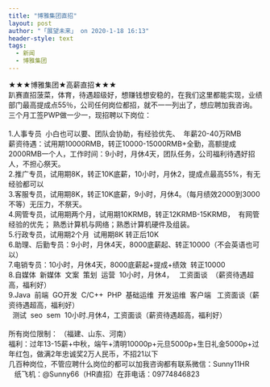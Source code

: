 ```yaml
---
title: "博雅集团直招"
layout: post
author: "「展望未来」 on 2020-1-18 16:13"
header-style: text
tags:
  - 新闻
  - 博雅集团
---
```


<head></head>
<body>
  ★★★博雅集团★高薪直招★★★
 <br> 趴赛直招菠菜，体育，待遇超级好，想赚钱想安稳的，在我们这里都能实现，业绩部门最高提成点55％，公司任何岗位都招，就不一一列出了，想应聘加我咨询。
 <br> 三个月工签PWP做一少一，现招聘以下岗位：
 <br> 
 <br> 1.人事专员&nbsp;&nbsp;小白也可以要、团队会协助，有经验优先、&nbsp;&nbsp;年薪20-40万RMB
 <br> 薪资待遇：试用期10000RMB，转正10000-15000RMB+全勤，高额提成2000RMB一个人，工作时间：9小时，月休4天，团队任务，公司福利待遇好招人，不担心祭天。
 <br> 2.推广专员，试用期8K，转正10K底薪，10小时，月休2，提成点最高55%，有无经验都可以
 <br> 3.客服专员，试用期8K，转正10K底薪，9小时，月休4。（每月绩效2000到3000不等）无压力，不祭天。
 <br> 4.网管专员，试用期两个月，试用期10KRMB，转正12KRMB-15KRMB，&nbsp;&nbsp;有网管经验的优先； 熟悉计算机与网络；熟悉计算机硬件及组装。
 <br> 5.行政专员，试用期2个月&nbsp;&nbsp;试用期8K 转正后10K
 <br> 6.助理、后勤专员：9小时，月休4天，8000底薪起、转正10000（不会英语也可以）
 <br> 7.电销专员：10小时，月休4天，8000底薪起+提成+绩效&nbsp;&nbsp;转正10000
 <br> 8.自媒体&nbsp;&nbsp;新媒体&nbsp;&nbsp;文案&nbsp;&nbsp;策划&nbsp;&nbsp;运营&nbsp;&nbsp;10小时，月休4，&nbsp; &nbsp;工资面谈&nbsp;&nbsp;（薪资待遇超高，福利好）
 <br> 9.Java&nbsp;&nbsp;前端&nbsp;&nbsp;GO开发&nbsp;&nbsp;C/C++&nbsp;&nbsp;PHP&nbsp;&nbsp;基础运维&nbsp;&nbsp;开发运维&nbsp;&nbsp;客户端&nbsp; &nbsp;工资面谈（薪资待遇超高，福利好）
 <br> &nbsp;&nbsp;测试&nbsp;&nbsp;seo&nbsp;&nbsp;sem&nbsp;&nbsp;10小时.月休4，工资面谈（薪资待遇超高，福利好） 
 <br> 
 <br> 所有岗位限制： （福建、山东、河南）
 <br> 福利：过年13-15薪+中秋，端午+清明10000p+元旦5000p+生日礼金5000p+过年红包，做满2年忠诚奖2万人民币，不招21以下
 <br> 几百种岗位，不管应聘什么岗位的都可以加我咨询都有联系微信：Sunny11HR&nbsp; &nbsp;&nbsp;&nbsp;纸飞机：@Sunny66（HR直招）在菲电话：09774846823
 <br> 
 <br>
</body>


